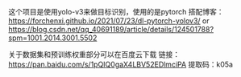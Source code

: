 这个项目是使用yolo-v3来做目标识别，使用的是pytorch
搭配博客：https://forchenxi.github.io/2021/07/23/dl-pytorch-yolov3/
or 
https://blog.csdn.net/qq_40691189/article/details/124501788?spm=1001.2014.3001.5502

关于数据集和预训练权重部分可以在百度云下载
链接：https://pan.baidu.com/s/1pQIQ0gaX4LBV52EDlmciPA 
提取码：k05a
